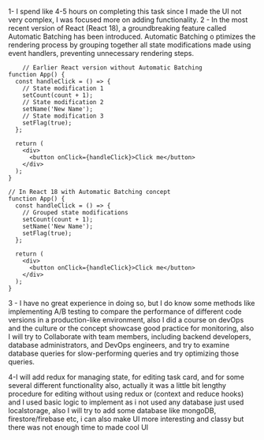 1- I spend like 4-5 hours on completing this task since I made the UI not very complex, I was focused more on adding functionality.
2 - In the most recent version of React (React 18), a groundbreaking feature called Automatic Batching has been introduced. Automatic Batching o ptimizes the rendering process by grouping together all state modifications made using event handlers, preventing unnecessary rendering steps.
```
    // Earlier React version without Automatic Batching
function App() {
  const handleClick = () => {
    // State modification 1
    setCount(count + 1);
    // State modification 2
    setName('New Name');
    // State modification 3
    setFlag(true);
  };

  return (
    <div>
      <button onClick={handleClick}>Click me</button>
    </div>
  );
}

// In React 18 with Automatic Batching concept
function App() {
  const handleClick = () => {
    // Grouped state modifications
    setCount(count + 1);
    setName('New Name');
    setFlag(true);
  };

  return (
    <div>
      <button onClick={handleClick}>Click me</button>
    </div>
  );
}

```
3 - I have no great experience in doing so, but I do know some methods like implementing A/B testing to compare the performance of different code versions in a production-like environment, also I did a course on devOps and the culture or the concept showcase good practice for monitoring, also I will try to Collaborate with team members, including backend developers, database administrators, and DevOps engineers, and try to examine database queries for slow-performing queries and try optimizing those queries.

4-I will add redux for managing state, for editing task card, and for some several different functionality also, actually it was a little bit lengthy procedure for editing without using redux or (context and reduce hooks) and I used basic logic to implement as i not used any database just used localstorage, also I will try to add some database like mongoDB, firestore/firebase etc, i can also make UI more interesting and classy but there was not enough time to made cool UI